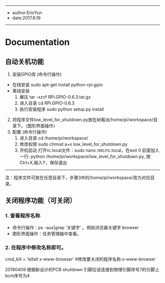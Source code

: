************************
- author:EricYun
- date:2017.6.19
************************

# Documentation

## 自动关机功能
1. 安装GPIO库 (命令行操作)
- 在线安装 
	sudo apt-get install python-rpi.gpio
- 离线安装 
	1. 解压  tar -xzvf RPi.GPIO-0.6.3.tar.gz
	2. 进入目录 cd RPi.GPIO-0.6.3
	3. 执行安装程序 sudo python setup.py install 
2. 将程序文件low_level_for_shutdown.py放在树莓派/home/pi/workspace/目录下。（图形界面操作）
3. 配置 (命令行操作)
   1. 进入目录  cd /home/pi/workspace/
   2. 修改权限  sudo chmod a+x low_level_for_shutdown.py 
   3. 开机启动  打开rc.local文件：sudo nano /etc/rc.local，在exit 0 前面加入一行:
	python /home/pi/workspace/low_level_for_shutdown.py,
	按Ctrl+X,输入Y，保存退出

---
注：程序文件可放在任意目录下，步骤3中的/home/pi/workspace/改为对应目录。

## 关闭程序功能（可关闭）

### 1. 查看程序名称
   - 命令行操作：ps -aux|grep '关键字'   。例如浏览器关键字 browser
   - 图形界面操作：任务管理器中查看。

### 2. 在程序中修改名称即可。
cmd_kill = 'killall x-www-browser'  #修改要关闭的程序名称:x-www-browser

20190409 根据新设计的PCB shutdown 引脚应该连接到物理引脚序号7的引脚上 bcm序号为4